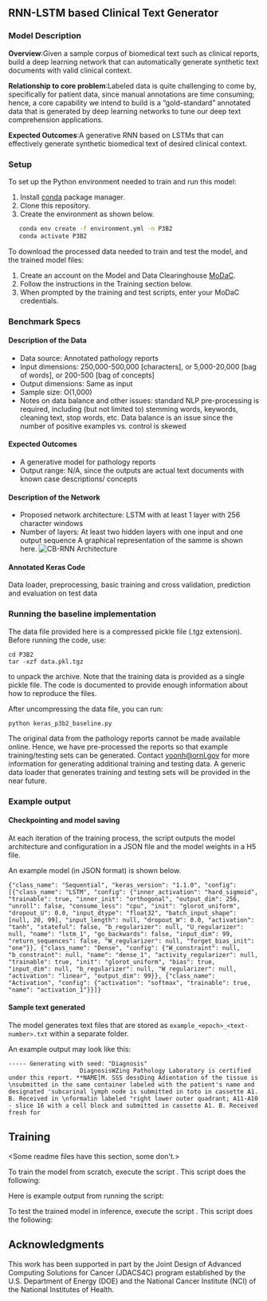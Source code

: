 ## RNN-LSTM based Clinical Text Generator

### Model Description

**Overview**:Given a sample corpus of biomedical text such as clinical reports, build a deep learning network that can automatically generate synthetic text documents with valid clinical context.

**Relationship to core problem**:Labeled data is quite challenging to come by, specifically for patient data, since manual annotations are time consuming; hence, a core capability we intend to build is a “gold-standard” annotated data that is generated by deep learning networks to tune our deep text comprehension applications.

**Expected Outcomes**:A generative RNN based on LSTMs that can effectively generate synthetic biomedical text of desired clinical context.


### Setup
To set up the Python environment needed to train and run this model:
1. Install [conda](https://docs.conda.io/en/latest/) package manager. 
2. Clone this repository. 
3. Create the environment as shown below.

```bash
   conda env create -f environment.yml -n P3B2
   conda activate P3B2
   ```

To download the processed data needed to train and test the model, and the trained model files:
1. Create an account on the Model and Data Clearinghouse [MoDaC](https://modac.cancer.gov). 
2. Follow the instructions in the Training section below.
3. When prompted by the training and test scripts, enter your MoDaC credentials.

### Benchmark Specs

#### Description of the Data
* Data source: Annotated pathology reports
* Input dimensions: 250,000-500,000 [characters], or 5,000-20,000 [bag of words], or 200-500 [bag of concepts]
* Output dimensions: Same as input
* Sample size: O(1,000)
* Notes on data balance and other issues: standard NLP pre-processing is required, including (but not limited to) stemming words, keywords, cleaning text, stop words, etc. Data balance is an issue since the number of positive examples vs. control is skewed

#### Expected Outcomes
* A generative model for pathology reports
* Output range: N/A, since the outputs are actual text documents with known case descriptions/ concepts


#### Description of the Network
* Proposed network architecture: LSTM with at least 1 layer with 256 character windows
* Number of layers: At least two hidden layers with one input and one output sequence
A graphical representation of the samme is shown here.
![CB-RNN Architecture](https://raw.githubusercontent.com/ECP-CANDLE/Benchmarks/master/Pilot3/P3B2/images/RNN1.png)

#### Annotated Keras Code
Data loader, preprocessing, basic training and cross validation, prediction and evaluation on test data  

### Running the baseline implementation
The data file provided here is a compressed pickle file (.tgz extension). Before running the code, use:
```
cd P3B2
tar -xzf data.pkl.tgz
```
to unpack the archive. Note that the training data is provided as a single pickle file. The code is documented to provide enough information about how to reproduce the files.

After uncompressing the data file, you can run:
```
python keras_p3b2_baseline.py
```

The original data from the pathology reports cannot be made available online. Hence, we have pre-processed the reports so that example training/testing sets can be generated. Contact yoonh@ornl.gov for more information for generating additional training and testing data. A generic data loader that generates training and testing sets will be provided in the near future.

### Example output
#### Checkpointing and model saving
At each iteration of the training process, the script outputs the model architecture and configuration in a JSON file and the model weights in a H5 file. 

An example model (in JSON format) is shown below.
```
{"class_name": "Sequential", "keras_version": "1.1.0", "config": [{"class_name": "LSTM", "config": {"inner_activation": "hard_sigmoid", "trainable": true, "inner_init": "orthogonal", "output_dim": 256, "unroll": false, "consume_less": "cpu", "init": "glorot_uniform", "dropout_U": 0.0, "input_dtype": "float32", "batch_input_shape": [null, 20, 99], "input_length": null, "dropout_W": 0.0, "activation": "tanh", "stateful": false, "b_regularizer": null, "U_regularizer": null, "name": "lstm_1", "go_backwards": false, "input_dim": 99, "return_sequences": false, "W_regularizer": null, "forget_bias_init": "one"}}, {"class_name": "Dense", "config": {"W_constraint": null, "b_constraint": null, "name": "dense_1", "activity_regularizer": null, "trainable": true, "init": "glorot_uniform", "bias": true, "input_dim": null, "b_regularizer": null, "W_regularizer": null, "activation": "linear", "output_dim": 99}}, {"class_name": "Activation", "config": {"activation": "softmax", "trainable": true, "name": "activation_1"}}]}
```

#### Sample text generated
The model generates text files that are stored as ```example_<epoch>_<text-number>.txt``` within a separate folder. 

An example output may look like this:
```
----- Generating with seed: "Diagnosis"
                    DiagnosisWZing Pathology Laboratory is certified under this report. **NAME[M. SSS dessDing Adientation of the tissue is \nsubmitted in the same container labeled with the patient's name and designated 'subcarinal lymph node is submitted in toto in cassette A1. B. Received in \nformalin labeled "right lower outer quadrant; A11-A10 - slice 16 with a cell block and submitted in cassette A1. B. Received fresh for
```

## Training
 
<Some readme files have this section, some don't.>
 
To train the model from scratch, execute the script <link>. This script does the following:
 
<List what it does.>
 
Here is example output from running the script:
 
<Insert code here.>
 
To test the trained model in inference, execute the script <link>. This script does the following:
 
<List what it does.>

## Acknowledgments
This work has been supported in part by the Joint Design of Advanced Computing Solutions for Cancer (JDACS4C) program established by the U.S. Department of Energy (DOE) and the National Cancer Institute (NCI) of the National Institutes of Health.
